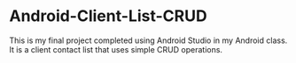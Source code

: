 # Android-Client-List-CRUD
This is my final project completed using Android Studio in my Android class. It is a client contact list that uses simple CRUD operations.
